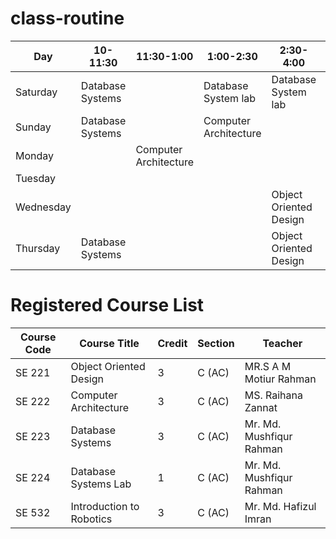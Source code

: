 # class-routine

| Day         |  10-11:30         | 11:30-1:00  | 1:00-2:30             |        2:30-4:00       |    4:00-5:30    |
| ----------- | ----------------- | ----------- | --------------------- | ---------------------- | --------------- |
| Saturday    | Database Systems  |             | Database System lab   | Database System lab    |                 |
| Sunday      | Database Systems  |             | Computer Architecture |                        |                 |
| Monday      |                   | Computer Architecture |             |                        |                 |
| Tuesday     |                   |             |                       |                        |                 |
| Wednesday   |                   |             |                       | Object Oriented Design |                 |
| Thursday    | Database Systems  |             |                       | Object Oriented Design |                 |


# Registered Course List
| Course Code | Course Title | Credit | Section  | Teacher |
| ----------- | ------------ | ------ | -------  | ------- |
| SE 221 | Object Oriented Design   | 3 | C (AC) | MR.S A M Motiur Rahman   |
| SE 222 | Computer Architecture    | 3 | C (AC) | MS. Raihana Zannat       |
| SE 223 | Database Systems         | 3 | C (AC) | Mr. Md. Mushfiqur Rahman |
| SE 224 | Database Systems Lab     | 1 | C (AC) | Mr. Md. Mushfiqur Rahman |
| SE 532 | Introduction to Robotics | 3 | C (AC) | Mr. Md. Hafizul Imran    |

